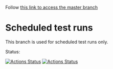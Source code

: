 Follow [this link to access the master branch](//github.com/SolaceDev/pubsubplus-azure-quickstart-template/tree/master)

# Scheduled test runs

This branch is used for scheduled test runs only.

Status:

[![Actions Status](https://github.com/SolaceDev/pubsubplus-azure-quickstart-template/workflows/daily-sanity-master/badge.svg?event=schedule)](https://github.com/SolaceDev/pubsubplus-azure-quickstart-template/actions?query=workflow%3Adaily-sanity-master)
[![Actions Status](https://github.com/SolaceDev/pubsubplus-azure-quickstart-template/workflows/daily-sanity-azure-hosted/badge.svg?event=schedule)](https://github.com/SolaceDev/pubsubplus-azure-quickstart-template/actions?query=workflow%3Adaily-sanity-azure-hosted)


